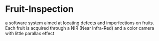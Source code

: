 # Fruit-Inspection
a software system aimed at locating defects and imperfections on fruits. Each fruit is acquired through a NIR (Near Infra-Red) and a color camera with little parallax effect
